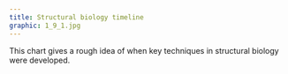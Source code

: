 ```yaml
---
title: Structural biology timeline
graphic: 1_9_1.jpg
---
```

This chart gives a rough idea of when key techniques in structural biology were developed.
